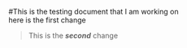 #This is the testing document that I am working on  
here is the first change

>This is the **_second_** change